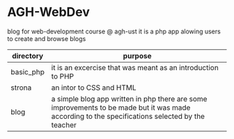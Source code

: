# AGH-WebDev
blog for web-development course @ agh-ust it is a php app alowing users to create and browse blogs

directory |purpose
----------|-------
basic_php | it is an excercise that was meant as an introduction to PHP
strona    | an intor to CSS and HTML
blog      | a simple blog app written in php there are some improvements to be made but it was made according to the specifications selected by the teacher 
